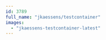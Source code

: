 ```yaml
---
id: 3789
full_name: "jkaessens/testcontainer"
images: 
  - "jkaessens-testcontainer-latest"
---
```

